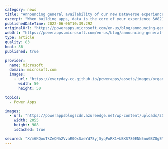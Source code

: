 ```yaml
---
category: news
title: "Announcing general availability of our new Dataverse experiences on Power Apps"
excerpt: "When building apps, data is the core of your experience &#8211; and Dataverse is a natural solution for Power Apps. Dataverse gives us a huge breadth of features to work with so we&#8217;ve been investing in familiar and intuitive experiences for our users so that they can get the best out of Dataverse."
publishedDateTime: 2022-06-06T10:39:29Z
originalUrl: "https://powerapps.microsoft.com/en-us/blog/announcing-general-availability-of-our-new-dataverse-experiences-on-power-apps/"
webUrl: "https://powerapps.microsoft.com/en-us/blog/announcing-general-availability-of-our-new-dataverse-experiences-on-power-apps/"
type: article
quality: 83
heat: 86
published: true

provider:
  name: Microsoft
  domain: microsoft.com
  images:
    - url: "https://everyday-cc.github.io/powerapps/assets/images/organizations/microsoft.com-50x50.jpg"
      width: 50
      height: 50

topics:
  - Power Apps

images:
  - url: "https://powerappsblogscdn.azureedge.net/wp-content/uploads/2022/05/SortFilterSearch.gif"
    width: 2055
    height: 908
    isCached: true

secured: "X/m6KQouTkZeQNh2VvaR0OxSaeYd7SyjSyqPoRX1+bBKS780ENN5nuGBZ8gEMx+DLGSFjBrHa5Wj/YOS1MCGMd50bnM1ia2wrRkmHAI/FA8svGeH44qcR6iPqGACPpUic4XVG6rk0VWEsaBt3D/rLD8tNLAwTrlI8MIYDzRnf9k0dZgqP9JvJVvy1TLfykctX9VtSe+4tAlyhabbb5zDlmobWEIdgFgAHMC6OlUq3pU1RCabSfa6MRJq9FELR2f/T4m1FG/kPSQf9u1iUiUOcUuRFVLutIq9UQbAdtXfVz68nEwf5cx6WhK9l4xwrzY+/ZfMX4RUfWXuRcGnO9E15ZxKshQXL9Q+A+UMfLVxz6Y=;6QTPTsik4KTBaqzXa/qikg=="
---
```



